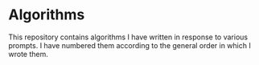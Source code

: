 # Algorithms
This repository contains algorithms I have written in response to various prompts. I have numbered them according to the general order in which I wrote them.
